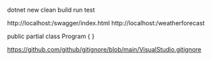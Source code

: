 
dotnet
    new
    clean
    build
    run
    test

http://localhost:<PORT>/swagger/index.html
http://localhost:<PORT>/weatherforecast

public partial class Program { }

https://github.com/github/gitignore/blob/main/VisualStudio.gitignore